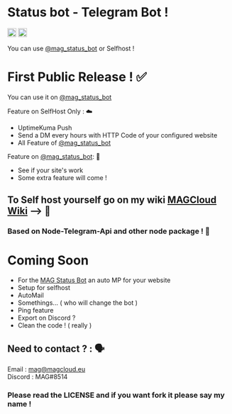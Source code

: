 # Status bot - Telegram Bot !

<code><img height="20" src="https://img.shields.io/badge/NodeJS-18.15.0-Green" /></code>  <code><img height="20" src="https://img.shields.io/badge/Version-1.1-important" /></code> 



You can use <a href="https://t.me/mag_stat_bot">@mag_status_bot</a> or Selfhost !

# First Public Release ! ✅

You can use it on  <a href="https://t.me/mag_stat_bot">@mag_status_bot</a> 

Feature on SelfHost Only : ☁️
- UptimeKuma Push
- Send a DM every hours with HTTP Code of your configured website
- All Feature of  <a href="https://t.me/mag_stat_bot">@mag_status_bot</a>

Feature on  <a href="https://t.me/mag_stat_bot">@mag_status_bot</a>: 🤖
- See if your site's work
- Some extra feature will come !


## To Self host yourself go on my wiki <a href="https://wiki.magcloud.eu">MAGCloud Wiki</a> --> 📖

### Based on Node-Telegram-Api and other node package ! 🧰

# Coming Soon 
- For the <a href="https://t.me/mag_stat_bot">MAG Status Bot</a> an auto MP for your website
- Setup for selfhost
- AutoMail
- Somethings... ( who will change the bot )
- Ping feature
- Export on Discord ?
- Clean the code !  ( really )

## Need to contact ? : 🗣️

Email : mag@magcloud.eu    
Discord : MAG#8514

### Please read the LICENSE and if you want fork it please say my name !
